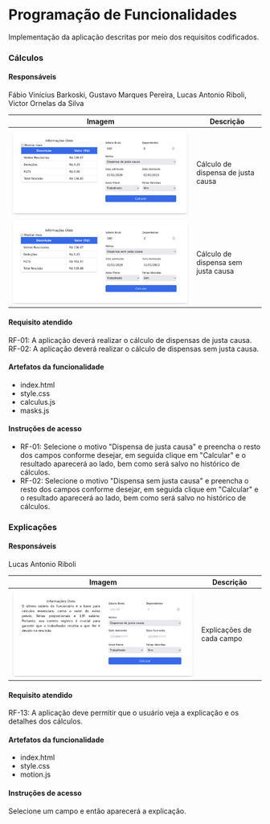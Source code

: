 # Programação de Funcionalidades

Implementação da aplicação descritas por meio dos requisitos codificados. 

### Cálculos

#### Responsáveis

Fábio Vinícius Barkoski, Gustavo Marques Pereira, Lucas Antonio Riboli, Victor Ornelas da Silva

|Imagem|Descrição|
|------|---------|
| ![Captura de tela](img/justa-causa.png) | Cálculo de dispensa de justa causa |
| ![Captura de tela](img/sem-justa-causa.png) | Cálculo de dispensa sem justa causa |

#### Requisito atendido

RF-01: A aplicação deverá realizar o cálculo de dispensas de justa causa.<br>
RF-02: A aplicação deverá realizar o cálculo de dispensas sem justa causa.

#### Artefatos da funcionalidade

- index.html
- style.css
- calculus.js
- masks.js

#### Instruções de acesso

- RF-01:
    Selecione o motivo "Dispensa de justa causa" e preencha o resto dos campos conforme desejar, em seguida clique em "Calcular" e
    o resultado aparecerá ao lado, bem como será salvo no histórico de cálculos.
- RF-02:
    Selecione o motivo "Dispensa sem justa causa" e preencha o resto dos campos conforme desejar, em seguida clique em "Calcular" e
    o resultado aparecerá ao lado, bem como será salvo no histórico de cálculos.


### Explicações

#### Responsáveis

Lucas Antonio Riboli

|Imagem|Descrição|
|------|---------|
| ![Captura de tela](img/explicacoes.png) | Explicações de cada campo |

#### Requisito atendido

RF-13: A aplicação deve permitir que o usuário veja a explicação e os detalhes dos cálculos.

#### Artefatos da funcionalidade

- index.html
- style.css
- motion.js

#### Instruções de acesso

Selecione um campo e então aparecerá a explicação.
